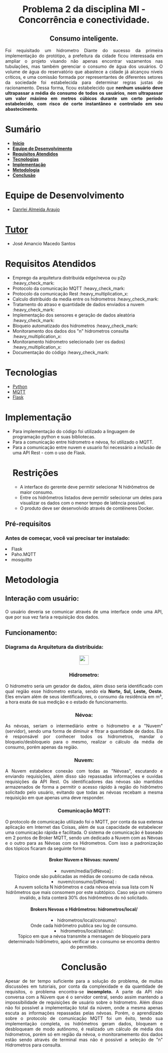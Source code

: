 <div id="inicio">
    <h1 id="titulo" align="center"> Problema 2 da disciplina MI - Concorrência e conectividade.</h1>
	<h2 id="titulo" align="center"> Consumo inteligente.</h1>
	<p id="descricao" align="justify">
    Foi requisitado um hidrometro Diante do sucesso da primeira implementação do protótipo, a prefeitura da cidade ficou interessada 
    em  ampliar  o  projeto  visando  não  apenas  encontrar  vazamentos  nas  tubulações,  mas  também  gerenciar  o 
    consumo de água dos usuários. O volume de água do reservatório que abastece a cidade já alcançou níveis 
    críticos, e uma comissão formada por representantes de diferentes setores da sociedade foi estabelecida para 
    determinar  regras  justas  de  racionamento.  Dessa  forma,  ficou  estabelecido  que  <b>nenhum  usuário  deve 
    ultrapassar a média do consumo de todos os usuários</b>, <b>nem ultrapassar um valor máximo em metros cúbicos 
    durante um certo período estabelecido</b>, <b>com risco de corte instantâneo e controlado em seu abastecimento</b>.     
    </p>
</div>

<div id="sumario">
    <h1>Sumário</h1>
	<ul>
		<li><a href="#inicio"> <b>Início</b></li>
        <li><a href="#equipe"> <b>Equipe de Desenvolvimento</b></li>
        <li><a href="#requisitos"> <b>Requisitos Atendidos</b> </a> </li>
		<li><a href="#tecnologias"> <b>Tecnologias</b> </a></li>
		<li><a href="#implementacao"> <b>Implementação</b> </a> </li>
        <li><a href="#metodologia"> <b>Metodologia</b> </a> </li>
        <li><a href="#conclusao"> <b>Conclusão</b> </a> </li>
	</ul>	
</div>

<div id="equipe">
    <h1>Equipe de Desenvolvimento</h1>
    <ul>
		<li><a href="https://github.com/danrleiaraujo"> Danrlei Almeida Araujo</li>
	</ul>
    <h1>Tutor</h1>
    <ul>
        <li><a>José Amancio Macedo Santos</a></li>
    </ul>
</div>

<div id="requisitos">
    <h1>Requisitos Atendidos</h1>
	<ul>
		<li>Emprego da arquitetura distribuida edge/nevoa ou p2p :heavy_check_mark:</li>
		<li>Protocolo da comunicação MQTT :heavy_check_mark:</li>
		<li>Protocolo da comunicação Rest :heavy_multiplication_x:</li>
		<li>Calculo distribuido da media entre os hidrometros :heavy_check_mark:</li>
		<li>Tratamento do atraso e quantidade de dados enviados a nuvem :heavy_check_mark:</li>
		<li>Implementação dos sensores e geração de dados aleatória :heavy_check_mark:</li>		
		<li>Bloqueio automatizado dos hidrometros :heavy_check_mark:</li>
		<li>Monitoramento dos dados dos "n" hidrometros consulta :heavy_multiplication_x:</li>
		<li>Monitoramento hidrometro selecionado (ver os dados) :heavy_multiplication_x:</li>
		<li>Documentação do código :heavy_check_mark:</li>
	</ul>
</div>

<div id="tecnologias">
	<h1> Tecnologias </h1>
	<ul>
        <li><a href="https://www.python.org/">Python</a></li>
		<li><a href="https://mqtt.org/">MQTT</a></li>
		<li><a href="https://flask.palletsprojects.com/en/2.2.x/">Flask</a></li>
	</ul>	


<div id="implementacao">
	<h1>Implementação</h1>
	<ul><p align="justify"> 
    	<li> Para implementação do código foi utilizado a linguagem de programação python e suas bibliotecas.</li>
		<li> Para a comunicação entre hidrometro e névoa, foi utilizado o MQTT.</li>
		<li> Para a comunicação entre nuvem e usuario foi necessário a inclusão de uma API Rest - com o uso de Flask.</li>
    <p> 
	<h1>Restrições</h1>
		<ul><p align="justify"> 
    	<li> A interface do gerente deve permitir selecionar N hidrômetros de maior consumo.</li>
		<li> Entre os hidrômetros listados deve permitir selecionar um deles para visualizar os dados com o menor tempo de latência possível.</li>
		<li> O produto deve ser desenvolvido através de contêineres Docker.</li>
    <p> 
</div>	
	
<h2>Pré-requisitos</h2>
<h3>Antes de começar, você vai precisar ter instalado:</h3>
<li>Flask</li>
<li>Paho.MQTT</li>
<li>mosquitto</li>

<div id="metodologia">
	<h1>Metodologia</h1>
	<h2><p><b>Interação com usuário:</b></p></h2>
	<p align="justify"> 
        O usuário deveria se comunicar através de uma interface onde uma API, que por sua vez faria a requisição dos dados.
    <p> 
	<h2><p><b>Funcionamento:</b></p></h2>
	<h3><p><b>Diagrama da Arquitetura da distribuida:</b></p></h3>
	<div align="center"> 
	<img src= "https://github.com/danrleiaraujo/MI_Concorrencia_e_Conectividade/blob/main/Problema%202/static/DiagramaConcorrenciaP2.png" width = "30px">
	<div>
	<h3><p><b>Hidrometro:</b></p></h3>
	<p align="justify"> 
        O hidrometro seria um gerador de dados, além disso seria identificado com qual região esse hidrometro estaria, sendo ela <b>Norte, Sul, Leste, Oeste.</b> Eles enviam além de seus identificadores, o consumo da residência em m³, a hora exata de sua medição e o estado de funcionamento.
    <p>
	<h3><p><b>Névoa:</b></p></h3>
	<p align="justify"> 
		As névoas, seriam o intermediário entre o hidrometro e a "Nuvem" (servidor), sendo uma forma de diminuir e fitrar a quantidade de dados. Ela é responsável por conhecer todos os hidrometros, mandar o bloqueio/desbloqueio para o mesmo, realizar o cálculo da média de consumo, porém apenas da região.
    <p>
	<h3><p><b>Nuvem:</b></p></h3>
	<p align="justify"> 
		A Nuvem estabelece conexão com todas as "Névoas", escutando e enviando requisições, além disso são repassadas informações e ouvidas requisições da API Rest.  Os identificadores das névoas são mantidos armazenados de forma a permitir o acesso rápido à região do hidrômetro solicitado pelo usuário, evitando que todas as névoas recebam a mesma requisição em que apenas uma deve responder.
    <p>	
	<h3><p><b>Comunicação MQTT:</b></p></h3>
	<p align="justify"> 
		O protocolo de comunicação utilizado foi o MQTT, por conta da sua extensa aplicação em Internet das Coisas, além de sua capacidade de estabelecer uma comunicação rápida e facilitada.
		O sistema de comunicação é baseado em 2 pontos de Broker MQTT, sendo um dedicado a Nuvem com as Névoas e o outro para as Névoas com os Hidrometros. Com isso a padronização dos tópicos ficaram da seguinte forma:
		<h4>Broker Nuvem e Névoas: nuvem/ </h4>
		<li>nuvem/media/[idNevoa] : </li>
		Tópico onde são publicadas as médias de consumo de cada névoa.
		<li>nuvem/consumo/[idNevoa] : </li>		
		A nuvem solicita N hidrômetros e cada névoa envia sua lista com N hidrômetros que mais consomem por este subtópico. Caso seja um número inválido, a lista conterá 30% dos hidrômetros do nó solicitado.
		<h4>Brokers Nevoas e Hidrômetros: hidrometros/local/ </h4>
		<li>hidrometros/local/consumo/:</li>	
		Onde cada hidrômetro publica seu log de consumo.
		<li>hidrometros/local/status/:</li>
		Tópico em que a névoa transmite a mensagem de bloqueio para determinado hidrômetro, após verificar se o consumo se encontra dentro do permitido.
    <p>
</div>

<div id="conclusao">
	<h1>Conclusão</h1>
	<p align="justify"> 
	Apesar de ter tempo suficiente para a solução do problema, de muitas discussões em tutoriais, por conta da complexidade e da quantidade de requisitos, o problema encontra-se <b>incompleto.</b> A parte da API não conversa com a Núvem que é o servidor central, sendo assim mantendo a impossibilidade de requisições de usuário sobre o hidrometro. Além disso não foi possível a implementação total da núvem, onde a mesma apenas escuta as informações repassadas pelas névoas. Porém, o aprendizado sobre o protocolo de comunicação MQTT foi um êxito, tendo sua implementação completa, os hidrômetros geram dados, bloqueam e desbloqueam de modo autônomo, é realizado um cálculo de média dos hidrometros, porém só em região da névoa, o monitoramemento dos dados estão sendo através de terminal mas não é possível a seleção de "n" Hidrometros para consulta. 
    <p>
</div>
